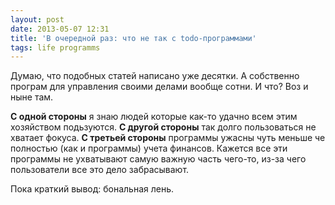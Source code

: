 ```yaml
---
layout: post
date: 2013-05-07 12:31
title: 'В очередной раз: что не так с todo-программами'
tags: life programms
---
```


Думаю, что подобных статей написано уже десятки. А собственно програм для управления своими делами вообще сотни. И что? Воз и ныне там.

**С одной стороны** я знаю людей которые как-то удачно всем этим хозяйством подьзуются.
**С другой стороны** так долго пользоваться не хватает фокуса.
**С третьей стороны** программы ужасны чуть меньше че полностью (как и программы) учета финансов. Кажется все эти программы не ухватывают самую важную часть чего-то, из-за чего пользователи все это дело забрасывают.


Пока краткий вывод: бональная лень.